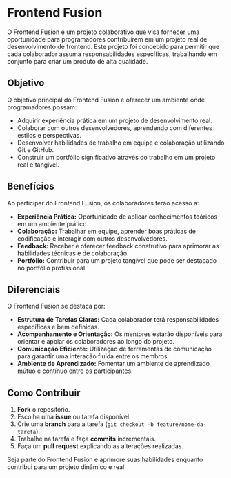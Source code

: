 # Frontend Fusion

O Frontend Fusion é um projeto colaborativo que visa fornecer uma oportunidade para programadores contribuírem em um projeto real de desenvolvimento de frontend. Este projeto foi concebido para permitir que cada colaborador assuma responsabilidades específicas, trabalhando em conjunto para criar um produto de alta qualidade.

## Objetivo

O objetivo principal do Frontend Fusion é oferecer um ambiente onde programadores possam:

- Adquirir experiência prática em um projeto de desenvolvimento real.
- Colaborar com outros desenvolvedores, aprendendo com diferentes estilos e perspectivas.
- Desenvolver habilidades de trabalho em equipe e colaboração utilizando Git e GitHub.
- Construir um portfólio significativo através do trabalho em um projeto real e tangível.

## Benefícios

Ao participar do Frontend Fusion, os colaboradores terão acesso a:

- **Experiência Prática:** Oportunidade de aplicar conhecimentos teóricos em um ambiente prático.
- **Colaboração:** Trabalhar em equipe, aprender boas práticas de codificação e interagir com outros desenvolvedores.
- **Feedback:** Receber e oferecer feedback construtivo para aprimorar as habilidades técnicas e de colaboração.
- **Portfólio:** Contribuir para um projeto tangível que pode ser destacado no portfólio profissional.

## Diferenciais

O Frontend Fusion se destaca por:

- **Estrutura de Tarefas Claras:** Cada colaborador terá responsabilidades específicas e bem definidas.
- **Acompanhamento e Orientação:** Os mentores estarão disponíveis para orientar e apoiar os colaboradores ao longo do projeto.
- **Comunicação Eficiente:** Utilização de ferramentas de comunicação para garantir uma interação fluida entre os membros.
- **Ambiente de Aprendizado:** Fomentar um ambiente de aprendizado mútuo e contínuo entre os participantes.

## Como Contribuir

1. **Fork** o repositório.
2. Escolha uma **issue** ou tarefa disponível.
3. Crie uma **branch** para a tarefa (`git checkout -b feature/nome-da-tarefa`).
4. Trabalhe na tarefa e faça **commits** incrementais.
5. Faça um **pull request** explicando as alterações realizadas.

Seja parte do Frontend Fusion e aprimore suas habilidades enquanto contribui para um projeto dinâmico e real!


